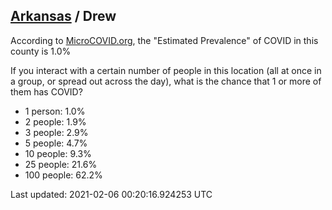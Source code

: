 
## [Arkansas](/united-states/arkansas) / Drew

According to [MicroCOVID.org](http://microcovid.org),
the "Estimated Prevalence" of COVID in this county is 1.0%

If you interact with a certain number of people in this location
(all at once in a group, or spread out across the day), what is the chance that
1 or more of them has COVID?

- 1 person: 1.0%
- 2 people: 1.9%
- 3 people: 2.9%
- 5 people: 4.7%
- 10 people: 9.3%
- 25 people: 21.6%
- 100 people: 62.2%

Last updated: 2021-02-06 00:20:16.924253 UTC

